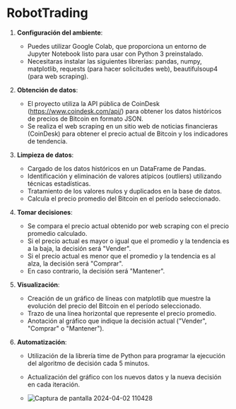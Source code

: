 # RobotTrading

1. **Configuración del ambiente**:
   - Puedes utilizar Google Colab, que proporciona un entorno de Jupyter Notebook listo para usar con Python 3 preinstalado.
   - Necesitaras instalar las siguientes librerías: pandas, numpy, matplotlib, requests (para hacer solicitudes web), beautifulsoup4 (para web scraping).

2. **Obtención de datos**:
   - El proyecto utiliza la API pública de CoinDesk (https://www.coindesk.com/api/) para obtener los datos históricos de precios de Bitcoin en formato JSON.
   - Se realiza el web scraping en un sitio web de noticias financieras (CoinDesk) para obtener el precio actual de Bitcoin y los indicadores de tendencia.

3. **Limpieza de datos**:
   - Cargado de los datos históricos en un DataFrame de Pandas.
   - Identificación y eliminación de valores atípicos (outliers) utilizando técnicas estadísticas.
   - Tratamiento de los valores nulos y duplicados en la base de datos.
   - Calcula el precio promedio del Bitcoin en el período seleccionado.

4. **Tomar decisiones**:
   - Se compara el precio actual obtenido por web scraping con el precio promedio calculado.
   - Si el precio actual es mayor o igual que el promedio y la tendencia es a la baja, la decisión será "Vender".
   - Si el precio actual es menor que el promedio y la tendencia es al alza, la decisión será "Comprar".
   - En caso contrario, la decisión será "Mantener".

5. **Visualización**:
   - Creación de un gráfico de líneas con matplotlib que muestre la evolución del precio del Bitcoin en el período seleccionado.
   - Trazo de una línea horizontal que represente el precio promedio.
   - Anotación al gráfico que indique la decisión actual ("Vender", "Comprar" o "Mantener").

6. **Automatización**:
   - Utilización de la librería time de Python para programar la ejecución del algoritmo de decisión cada 5 minutos.
   - Actualización del gráfico con los nuevos datos y la nueva decisión en cada iteración.
  
   - ![Captura de pantalla 2024-04-02 110428](https://github.com/saulwadeleon/RobotTrading/assets/128748724/e09686f1-6543-482c-8970-4dae762fe18c)
